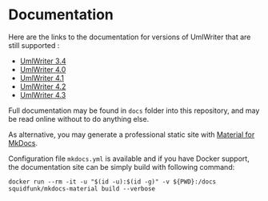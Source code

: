 # Documentation

Here are the links to the documentation for versions of UmlWriter that are still supported : 

- [UmlWriter 3.4](http://llaville.github.io/umlwriter/3.4/)
- [UmlWriter 4.0](http://llaville.github.io/umlwriter/4.0/)
- [UmlWriter 4.1](http://llaville.github.io/umlwriter/4.1/)
- [UmlWriter 4.2](http://llaville.github.io/umlwriter/4.2/)
- [UmlWriter 4.3](http://llaville.github.io/umlwriter/4.3/)

Full documentation may be found in `docs` folder into this repository, and may be read online without to do anything else.

As alternative, you may generate a professional static site with [Material for MkDocs][mkdocs-material].

Configuration file `mkdocs.yml` is available and if you have Docker support, 
the documentation site can be simply build with following command:

```shell
docker run --rm -it -u "$(id -u):$(id -g)" -v ${PWD}:/docs squidfunk/mkdocs-material build --verbose
```

[mkdocs-material]: https://github.com/squidfunk/mkdocs-material
